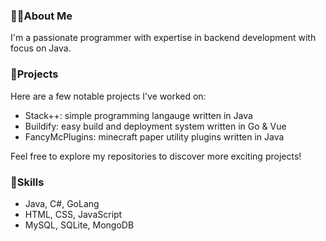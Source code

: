 ### 👨‍💻About Me
I'm a passionate programmer with expertise in backend development with focus on Java.<br>

### 🚀Projects
Here are a few notable projects I've worked on:

 - Stack++: simple programming langauge written in Java
 - Buildify: easy build and deployment system written in Go & Vue
 - FancyMcPlugins: minecraft paper utility plugins written in Java

Feel free to explore my repositories to discover more exciting projects!

### 🔭Skills
 - Java, C#, GoLang
 - HTML, CSS, JavaScript
 - MySQL, SQLite, MongoDB
